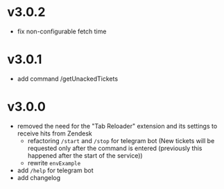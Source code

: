 # v3.0.2
- fix non-configurable fetch time

# v3.0.1
- add command /getUnackedTickets

# v3.0.0
- removed the need for the "Tab Reloader" extension and its settings to receive hits from Zendesk
	- refactoring `/start` and `/stop` for telegram bot (New tickets will be requested only after the command is entered (previously this happened after the start of the service))
	- rewrite `envExample`
- add `/help` for telegram bot
- add changelog